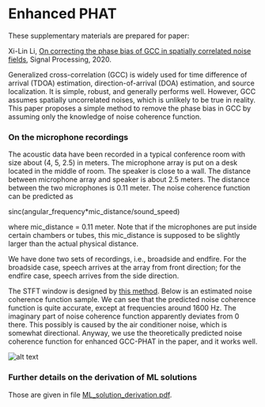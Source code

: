 # Enhanced PHAT

These supplementary materials are prepared for paper:

Xi-Lin Li, [On correcting the phase bias of GCC in spatially correlated noise fields](https://doi.org/10.1016/j.sigpro.2020.107859), Signal Processing, 2020.

Generalized cross-correlation (GCC) is widely used for time difference of arrival (TDOA) estimation, direction-of-arrival (DOA) estimation, and source localization. It is simple, robust, and generally performs well. However, GCC assumes spatially uncorrelated noises, which is unlikely to be true in reality. This paper proposes a simple method to remove the phase bias in GCC by assuming only the knowledge of noise coherence function.  

### On the microphone recordings

The acoustic data have been recorded in a typical conference room with size about (4, 5, 2.5) in meters. The microphone array is put on a desk located in the middle of room. The speaker is close to a wall. The distance between microphone array and speaker is about 2.5 meters. The distance between the two microphones is 0.11 meter. The noise coherence function can be predicted as   

sinc(angular_frequency*mic_distance/sound_speed)

where mic_distance = 0.11 meter. Note that if the microphones are put inside certain chambers or tubes, this mic_distance is supposed to be slightly larger than the actual physical distance. 

We have done two sets of recordings, i.e., broadside and endfire. For the broadside case, speech arrives at the array from front direction; for the endfire case, speech arrives from the side direction.

The STFT window is designed by [this method](https://ieeexplore.ieee.org/document/8304771). Below is an estimated noise coherence function sample. We can see that the predicted noise coherence function is quite accurate, except at frequencies around 1600 Hz. The imaginary part of noise coherence function apparently deviates from 0 there. This possibly is caused by the air conditioner noise, which is somewhat directional. Anyway, we use the theoretically predicted noise coherence function for enhanced GCC-PHAT in the paper, and it works well.     

![alt text](https://github.com/lixilinx/EnhancedPHAT/blob/master/coherence.png)

### Further details on the derivation of ML solutions

Those are given in file [ML_solution_derivation.pdf](https://github.com/lixilinx/EnhancedPHAT/blob/master/ML_solution_derivation.pdf).
